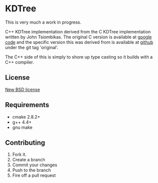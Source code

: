 KDTree
======

This is very much a work in progress.

C++ KDTree implementation derived from the C KDTree implementation written 
by John Tsiombikas. The original C version is available at 
[google code](http://code.google.com/p/kdtree) and the specific version 
this was derived from is available at 
[github](http://github.com/sdeming/kdtree) under the git tag 'original'.

The C++ side of this is simply to shore up type casting so it builds with 
a C++ compiler.

License
-------

[New BSD license][license]

Requirements
------------

* cmake 2.8.2+
* g++ 4.4+
* gnu make

Contributing
------------

1. Fork it.
2. Create a branch
3. Commit your changes
4. Push to the branch
5. Fire off a pull request

[license]: http://www.opensource.org/licenses/bsd-license.php 
